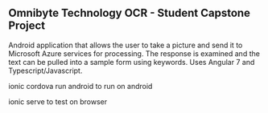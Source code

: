 ## Omnibyte Technology OCR - Student Capstone Project

Android application that allows the user to take a picture and send it to Microsoft Azure services for processing. The response is examined and the text can be pulled into a sample form using keywords. Uses Angular 7 and Typescript/Javascript.

ionic cordova run android to run on android

ionic serve to test on browser

